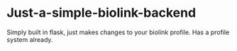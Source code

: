 # Just-a-simple-biolink-backend
Simply built in flask, just makes changes to your biolink profile. Has a profile system already. 
